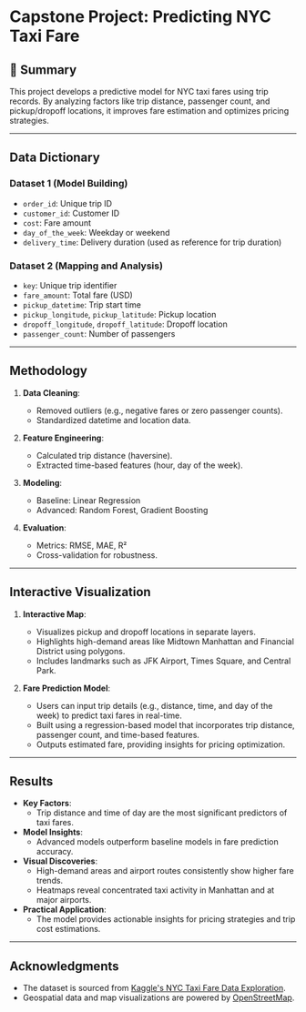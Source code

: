 # Capstone Project: Predicting NYC Taxi Fare

## 🚖 Summary
This project develops a predictive model for NYC taxi fares using trip records. By analyzing factors like trip distance, passenger count, and pickup/dropoff locations, it improves fare estimation and optimizes pricing strategies.

---

## Data Dictionary

### Dataset 1 (Model Building)
- `order_id`: Unique trip ID
- `customer_id`: Customer ID
- `cost`: Fare amount
- `day_of_the_week`: Weekday or weekend
- `delivery_time`: Delivery duration (used as reference for trip duration)

### Dataset 2 (Mapping and Analysis)
- `key`: Unique trip identifier
- `fare_amount`: Total fare (USD)
- `pickup_datetime`: Trip start time
- `pickup_longitude`, `pickup_latitude`: Pickup location
- `dropoff_longitude`, `dropoff_latitude`: Dropoff location
- `passenger_count`: Number of passengers

---

## Methodology
1. **Data Cleaning**:
   - Removed outliers (e.g., negative fares or zero passenger counts).
   - Standardized datetime and location data.

2. **Feature Engineering**:
   - Calculated trip distance (haversine).
   - Extracted time-based features (hour, day of the week).

3. **Modeling**:
   - Baseline: Linear Regression
   - Advanced: Random Forest, Gradient Boosting

4. **Evaluation**:
   - Metrics: RMSE, MAE, R²
   - Cross-validation for robustness.

---

## Interactive Visualization
1. **Interactive Map**:
   - Visualizes pickup and dropoff locations in separate layers.
   - Highlights high-demand areas like Midtown Manhattan and Financial District using polygons.
   - Includes landmarks such as JFK Airport, Times Square, and Central Park.


2. **Fare Prediction Model**:
   - Users can input trip details (e.g., distance, time, and day of the week) to predict taxi fares in real-time.
   - Built using a regression-based model that incorporates trip distance, passenger count, and time-based features.
   - Outputs estimated fare, providing insights for pricing optimization.

---

## Results
- **Key Factors**:
  - Trip distance and time of day are the most significant predictors of taxi fares.
- **Model Insights**:
  - Advanced models outperform baseline models in fare prediction accuracy.
- **Visual Discoveries**:
  - High-demand areas and airport routes consistently show higher fare trends.
  - Heatmaps reveal concentrated taxi activity in Manhattan and at major airports.
- **Practical Application**:
  - The model provides actionable insights for pricing strategies and trip cost estimations.

---

## Acknowledgments
- The dataset is sourced from [Kaggle's NYC Taxi Fare Data Exploration](https://www.kaggle.com/code/breemen/nyc-taxi-fare-data-exploration/notebook).
- Geospatial data and map visualizations are powered by [OpenStreetMap](https://www.openstreetmap.org/export#map=9/40.711/-73.659).

